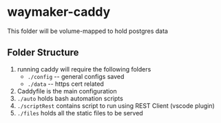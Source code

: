 # waymaker-caddy
This folder will be volume-mapped to hold postgres data

## Folder Structure 
1. running caddy will require the following folders
    - `./config` -- general configs saved
    - `./data` -- https cert related
2. Caddyfile is the main configuration
3. `./auto` holds bash automation scripts
4. `./scriptRest` contains script to run using REST Client (vscode plugin)
5. `./files` holds all the static files to be served

